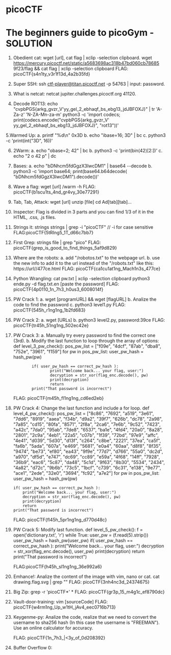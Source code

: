 # picoCTF 
# The beginners guide to picoGym - SOLUTION

1. Obedient cat: wget [url], cat flag | xclip -selection clipboard.
	wget https://mercury.picoctf.net/static/a5683698ac318b47bd060cb78685
	9f23/flag && cat flag | xclip -selection clipboard
	FLAG: picoCTF{s4n1ty_v3r1f13d_4a2b35fd}
2. Super SSH: ssh ctf-player@titan.picoctf.net -p 54763 | input: password.

3. What is netcat: netcat jupiter.challenges.picoctf.org 41120.

4. Decode ROT13: echo "cvpbPGS{arkg_gvzr_V'yy_gel_2_ebhaqf_bs_ebg13_jdJBFOXJ}" 
	| tr 'A-Za-z' 'N-ZA-Mn-za-m'
	python3 -c 'import codecs; print(codecs.encode("cvpbPGS{arkg_gvzr_V\'
	yy_gel_2_ebhaqf_bs_ebg13_jdJBFOXJ}", "rot13"))'

5.Warmed Up:
	a. printf "%d\n" 0x3D
	b. echo "ibase=16; 3D" | bc
	c. python3 -c 'print(int("3D", 16))'

6. 2Warm:
	a. echo "obase=2; 42" | bc
	b. python3 -c 'print(bin(42)[2:])'
	c. echo "2 o 42 p" | dc

7. Bases:
	a. echo "bDNhcm5fdGgzX3IwcDM1" | base64 --decode
	b. python3 -c 'import base64; print(base64.b64decode(
	"bDNhcm5fdGgzX3IwcDM1").decode())'

8. Wave a flag:
	wget [url]
	/warm -h
	FLAG: picoCTF{b1scu1ts_4nd_gr4vy_30e77291}

9. Tab, Tab, Attack:
	wget [url]
	unzip [file]
	cd Ad[tab][tab]...

10. Inspector:
	Flag is divided in 3 parts and you can find 1/3 of it in the
	HTML, .css, .js files.

11. Strings it:
	strings strings | grep -i "picoCTF"  // -i for case sensitive
	FLAG:picoCTF{5tRIng5_1T_d66c7bb7}

12. First Grep:
	strings file | grep "pico"
	FLAG: picoCTF{grep_is_good_to_find_things_5af9d829}

13. Where are the robots:
	a. add "/robotos.txt" to the webpage url.
	b. use the new info to add it to the url instead of the "/robots.txt"
	like this: https://url//477ce.html
	FLAG: picoCTF{ca1cu1at1ng_Mach1n3s_477ce}

14. Python Wrangling:
	cat pw.txt | xclip -selection clipboard
	python3 ende.py -d flag.txt.en
	[paste the password]
	FLAG: picoCTF{4p0110_1n_7h3_h0us3_6008014f}

15. PW Crack 1:
	a. wget [programURL] && wget [flagURL]
	b. Analize the code to find the password
	c. python3 level1.py
	FLAG: picoCTF{545h_r1ng1ng_1b2fd683}

16. PW Crack 2:
	a. wget [URLs]
	b. python3 level2.py, password:39ce
	FLAG: picoCTF{tr45h_51ng1ng_502ec42e}

17. PW Crack 3:
	a. Manually try every password to find the correct one (3rd).
	b. Modify the last function to loop through the array of options:
	def level_3_pw_check():
    		pos_pw_list = ["f09e", "4dcf", "87ab", "dba8", "752e", "3961", "f159"]
    		for pw in pos_pw_list:
        		user_pw_hash = hash_pw(pw)

        		if( user_pw_hash == correct_pw_hash ):
            			print("Welcome back... your flag, user:")
            			decryption = str_xor(flag_enc.decode(), pw)
            			print(decryption)
            			return
        		print("That password is incorrect")

	FLAG: picoCTF{m45h_fl1ng1ng_cd6ed2eb}

18. PW Crack 4: Change the last function and include a for loop.
def level_4_pw_check():
    pos_pw_list = ["8c86", "7692", "a519", "3e61", "7dd6", "8919", "aaea", "f34b", "d9a2", "39f7", "626b", "dc78", "2a98", "7a85", "cd15", "80fa", "8571", "2f8a", "2ca6", "7e6b", "9c52", "7423", "a42c", "7da0", "95ab", "7de8", "6537", "ba1e", "4fd4", "20a0", "8a28", "2801", "2c9a", "4eb1", "22a5", "c07b", "1f39", "72bd", "97e9", "affc", "4e41", "d039", "5d30", "d13f", "c264", "c8be", "2221", "37ea", "ca5f", "fa6b", "5ada", "607a", "e469", "5681", "e0a4", "60aa", "d8f8", "8f35", "9474", "be73", "ef80", "ea43", "9f9e", "77d7", "d766", "55a0", "dc2d", "a970", "df5d", "e747", "dc69", "cc89", "e59a", "4f68", "14ff", "7928", "36b9", "eac6", "5c87", "da48", "5c1d", "9f63", "8b30", "5534", "2434", "4a82", "d72c", "9b6b", "73c5", "1bcf", "c739", "6c31", "e138", "9e77", "ace1", "2ede", "32e0", "3694", "fc92", "a7e2"]
    for pw in pos_pw_list:
        user_pw_hash = hash_pw(pw)

        if( user_pw_hash == correct_pw_hash ):
            print("Welcome back... your flag, user:")
            decryption = str_xor(flag_enc.decode(), pw)
            print(decryption)
            return
        print("That password is incorrect")

	FLAG: picoCTF{fl45h_5pr1ng1ng_d770d48c}

19. PW Crack 5: Modify last function.
	def level_5_pw_check():
    	f = open('dictionary.txt', 'r')
    	while True:
        	user_pw = (f.read(5).strip())
        	user_pw_hash = hash_pw(user_pw)
        	if( user_pw_hash == correct_pw_hash ):
            		print("Welcome back... your flag, user:")
            		decryption = str_xor(flag_enc.decode(), user_pw)
            		print(decryption)
            		return
    	print("That password is incorrect")
	
	FLAG:picoCTF{h45h_sl1ng1ng_36e992a6}

20. Emhance!: Analize the content of the image with vim, nano or cat.
	cat drawing.flag.svg | grep "</tspan>"
	FLAG: picoCTF{3nh4nc3d_24374675}

21. Big Zip: grep -r 'picoCTF*' *
	FLAG: picoCTF{gr3p_15_m4g1c_ef8790dc}

22. Vault-door-training:
	vim [sourceCode]
	FLAG: picoCTF{w4rm1ng_Up_w1tH_jAv4_eec0716b713}

23. Keygenme-py: Analize the code, realize that we need to convert the username to 
	sha256 hash (In this case the username is "FREEMAN").
	Use an online calculator for accuracy.

	FLAG: picoCTF{1n_7h3_|<3y_of_0d208392}

24. Buffer Overflow 0:	
